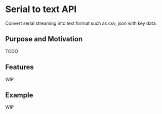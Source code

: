 # Serial to text API

Convert serial streaming into text format such as csv, json with key data.

## Purpose and Motivation

TODO

## Features

WIP

## Example

WIP
